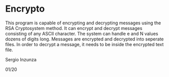 # Encrypto
  This program is capable of encrypting and decrypting messages using the RSA Cryptosystem method. It can encrypt and decrypt messages consisting of any ASCII character. The system can handle e and N values dozens of digits long. Messages are encrypted and decrypted into seperate files. In order to decrypt a message, it needs to be inside the encrypted text file.
  
Sergio Inzunza
  
01/20
 
